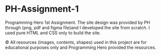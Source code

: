 # PH-Assignment-1

Programming Hero 1st Assignment. The site design was provided by PH through (png, pdf and figma file)and I developed the site from scratch. I used pure HTML and CSS only to build the site.

© All resources (images, contents, shapes) used in this project are for educational purposes only and Programming Hero provided the resources.
